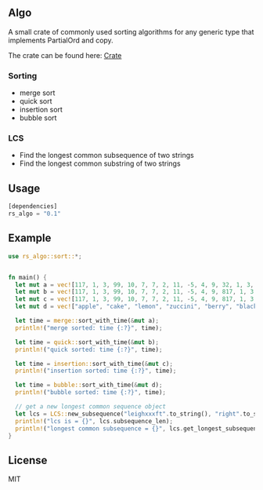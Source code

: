 ## Algo

A small crate of commonly used sorting algorithms for any generic type that implements PartialOrd and copy.

The crate can be found here: [Crate](https://crates.io/crates/rs_algo)

### Sorting
* merge sort
* quick sort
* insertion sort
* bubble sort

### LCS
* Find the longest common subsequence of two strings
* Find the longest common substring of two strings


## Usage
```rust
[dependencies]
rs_algo = "0.1"
```

## Example
```rust
use rs_algo::sort::*;


fn main() {
  let mut a = vec![117, 1, 3, 99, 10, 7, 7, 2, 11, -5, 4, 9, 32, 1, 3, 99, 10, 7];
  let mut b = vec![117, 1, 3, 99, 10, 7, 7, 2, 11, -5, 4, 9, 817, 1, 3, 99, 10, 7];
  let mut c = vec![117, 1, 3, 99, 10, 7, 7, 2, 11, -5, 4, 9, 817, 1, 3, 99, 10, 7];
  let mut d = vec!["apple", "cake", "lemon", "zuccini", "berry", "black berry", "kit kat"];

  let time = merge::sort_with_time(&mut a);
  println!("merge sorted: time {:?}", time);

  let time = quick::sort_with_time(&mut b);
  println!("quick sorted: time {:?}", time);

  let time = insertion::sort_with_time(&mut c);
  println!("insertion sorted: time {:?}", time);

  let time = bubble::sort_with_time(&mut d);
  println!("bubble sorted: time {:?}", time);

  // get a new longest common sequence object
  let lcs = LCS::new_subsequence("leighxxxft".to_string(), "right".to_string());
  println!("lcs is = {}", lcs.subsequence_len);
  println!("longest common subsequence = {}", lcs.get_longest_subsequence().expect("no lcs found"));
}
```

## License
MIT